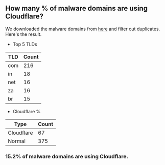 ## How many % of malware domains are using Cloudflare?


We downloaded the malware domains from [here](https://urlhaus.abuse.ch) and filter out duplicates.
Here's the result.


[//]: # (start replacement)


- Top 5 TLDs

| TLD | Count |
| --- | --- |
| com | 216 |
| in | 18 |
| net | 16 |
| za | 16 |
| br | 15 |


- Cloudflare %

| Type | Count |
| --- | --- |
| Cloudflare | 67 |
| Normal | 375 |


### 15.2% of malware domains are using Cloudflare.